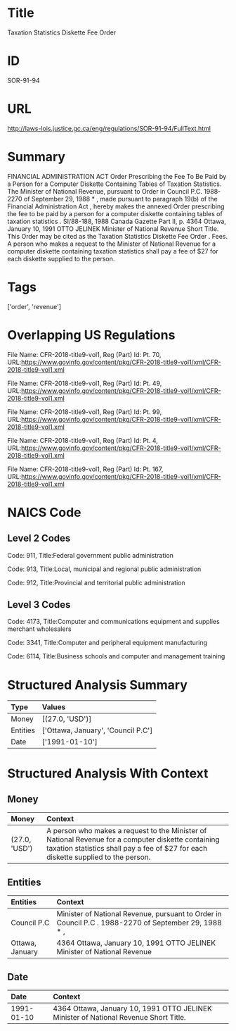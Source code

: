 # Title
Taxation Statistics Diskette Fee Order


# ID
SOR-91-94

# URL
http://laws-lois.justice.gc.ca/eng/regulations/SOR-91-94/FullText.html


# Summary
FINANCIAL ADMINISTRATION ACT Order Prescribing the Fee To Be Paid by a Person for a Computer Diskette Containing Tables of Taxation Statistics.
The Minister of National Revenue, pursuant to Order in Council P.C. 1988-2270 of September 29, 1988 * , made pursuant to paragraph 19(b) of the  Financial Administration Act , hereby makes the annexed  Order prescribing the fee to be paid by a person for a computer diskette containing tables of taxation statistics .
SI/88-188, 1988  Canada Gazette  Part II, p.
4364 Ottawa, January 10, 1991 OTTO JELINEK Minister of National Revenue Short Title.
This Order may be cited as the  Taxation Statistics Diskette Fee Order .
Fees.
A person who makes a request to the Minister of National Revenue for a computer diskette containing taxation statistics shall pay a fee of $27 for each diskette supplied to the person.


# Tags
['order', 'revenue']


# Overlapping US Regulations
File Name: CFR-2018-title9-vol1, Reg (Part) Id: Pt. 70, URL:https://www.govinfo.gov/content/pkg/CFR-2018-title9-vol1/xml/CFR-2018-title9-vol1.xml

File Name: CFR-2018-title9-vol1, Reg (Part) Id: Pt. 49, URL:https://www.govinfo.gov/content/pkg/CFR-2018-title9-vol1/xml/CFR-2018-title9-vol1.xml

File Name: CFR-2018-title9-vol1, Reg (Part) Id: Pt. 99, URL:https://www.govinfo.gov/content/pkg/CFR-2018-title9-vol1/xml/CFR-2018-title9-vol1.xml

File Name: CFR-2018-title9-vol1, Reg (Part) Id: Pt. 4, URL:https://www.govinfo.gov/content/pkg/CFR-2018-title9-vol1/xml/CFR-2018-title9-vol1.xml

File Name: CFR-2018-title9-vol1, Reg (Part) Id: Pt. 167, URL:https://www.govinfo.gov/content/pkg/CFR-2018-title9-vol1/xml/CFR-2018-title9-vol1.xml




# NAICS Code
## Level 2 Codes
Code: 911, Title:Federal government public administration

Code: 913, Title:Local, municipal and regional public administration

Code: 912, Title:Provincial and territorial public administration




## Level 3 Codes
Code: 4173, Title:Computer and communications equipment and supplies merchant wholesalers

Code: 3341, Title:Computer and peripheral equipment manufacturing

Code: 6114, Title:Business schools and computer and management training







# Structured Analysis Summary
| Type     | Values                             |
|:---------|:-----------------------------------|
| Money    | [(27.0, 'USD')]                    |
| Entities | ['Ottawa, January', 'Council P.C'] |
| Date     | ['1991-01-10']                     |


# Structured Analysis With Context
 


## Money
| Money         | Context                                                                                                                                                                                  |
|:--------------|:-----------------------------------------------------------------------------------------------------------------------------------------------------------------------------------------|
| (27.0, 'USD') | A person who makes a request to the Minister of National Revenue for a computer diskette containing taxation statistics shall pay a fee of $27 for each diskette supplied to the person. |


## Entities
| Entities        | Context                                                                                              |
|:----------------|:-----------------------------------------------------------------------------------------------------|
| Council P.C     | Minister of National Revenue, pursuant to Order in Council P.C . 1988-2270 of September 29, 1988 * , |
| Ottawa, January | 4364  Ottawa, January 10, 1991 OTTO JELINEK Minister of National Revenue                             |


## Date
| Date       | Context                                                                              |
|:-----------|:-------------------------------------------------------------------------------------|
| 1991-01-10 | 4364 Ottawa, January 10, 1991 OTTO JELINEK Minister of National Revenue Short Title. |


